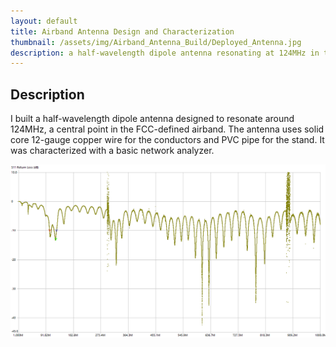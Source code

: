 ```yaml
---
layout: default
title: Airband Antenna Design and Characterization
thumbnail: /assets/img/Airband_Antenna_Build/Deployed_Antenna.jpg
description: a half-wavelength dipole antenna resonating at 124MHz in the commercial airband frequency range designed, built, and tested
---
```


## Description

I built a half-wavelength dipole antenna designed to resonate around 124MHz, a central point in the FCC-defined airband.
The antenna uses solid core 12-gauge copper wire for the conductors and PVC pipe for the stand. It was characterized with a basic network analyzer.

![Antenna S11 Return Loss Sweep](/assets/img/Airband_Antenna_Build/Dipole_Airband_Antenna_1-1000MHz_sweep_S11_return_loss.png)
